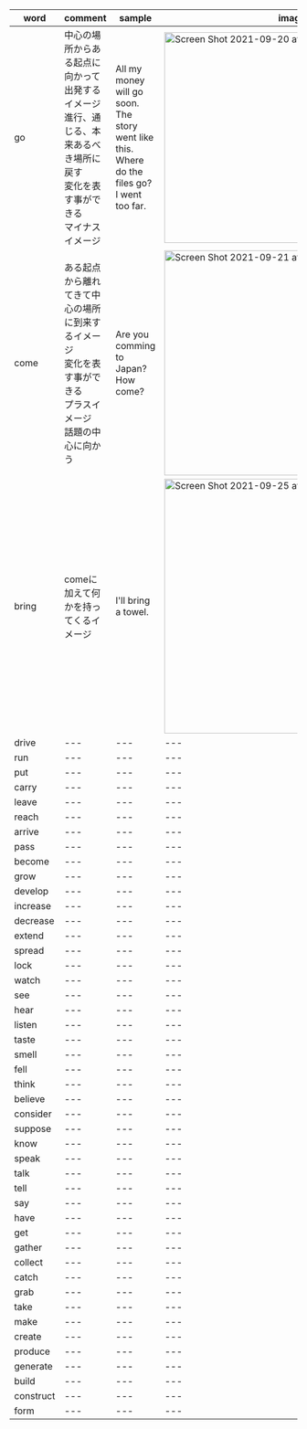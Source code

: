 |word|comment|sample|image|
|---|---|---|---|
|go|中心の場所からある起点に向かって出発するイメージ<br>進行、通じる、本来あるべき場所に戻す<br>変化を表す事ができる<br>マイナスイメージ|All my money will go soon.<br>The story went like this.<br>Where do the files go?<br>I went too far.|<img width="369" alt="Screen Shot 2021-09-20 at 21 20 41" src="https://user-images.githubusercontent.com/22611735/134001483-e63022d5-f823-4042-9df4-35131403e485.png">|
|come|ある起点から離れてきて中心の場所に到来するイメージ<br>変化を表す事ができる<br>プラスイメージ<br>話題の中心に向かう|Are you comming to Japan?<br>How come?|<img width="394" alt="Screen Shot 2021-09-21 at 6 41 01" src="https://user-images.githubusercontent.com/22611735/134079674-3ca0ca9f-3372-46b9-8a2c-d525cfe72a86.png">|
|bring|comeに加えて何かを持ってくるイメージ|I'll bring a towel.|<img width="446" alt="Screen Shot 2021-09-25 at 9 36 34" src="https://user-images.githubusercontent.com/22611735/134751932-5b2c8edb-148f-4e32-af46-3e09aada9a99.png">|
|drive|---|---|---|
|run|---|---|---|
|put|---|---|---|
|carry|---|---|---|
|leave|---|---|---|
|reach|---|---|---|
|arrive|---|---|---|
|pass|---|---|---|
|become|---|---|---|
|grow|---|---|---|
|develop|---|---|---|
|increase|---|---|---|
|decrease|---|---|---|
|extend|---|---|---|
|spread|---|---|---|
|lock|---|---|---|
|watch|---|---|---|
|see|---|---|---|
|hear|---|---|---|
|listen|---|---|---|
|taste|---|---|---|
|smell|---|---|---|
|fell|---|---|---|
|think|---|---|---|
|believe|---|---|---|
|consider|---|---|---|
|suppose|---|---|---|
|know|---|---|---|
|speak|---|---|---|
|talk|---|---|---|
|tell|---|---|---|
|say|---|---|---|
|have|---|---|---|
|get|---|---|---|
|gather|---|---|---|
|collect|---|---|---|
|catch|---|---|---|
|grab|---|---|---|
|take|---|---|---|
|make|---|---|---|
|create|---|---|---|
|produce|---|---|---|
|generate|---|---|---|
|build|---|---|---|
|construct|---|---|---|
|form|---|---|---|





